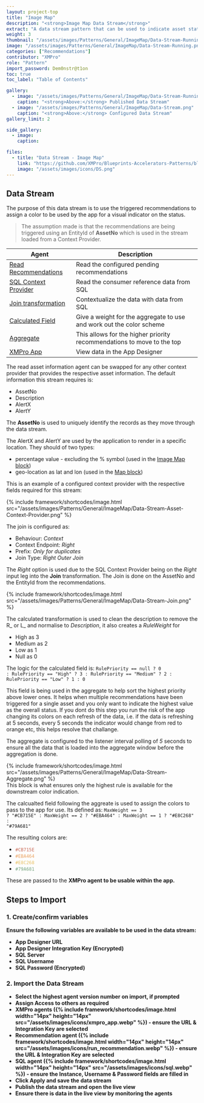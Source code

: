 ```yaml
---
layout: project-top
title: "Image Map"
description: "<strong>Image Map Data Stream</strong>"
extract: "A data stream pattern that can be used to indicate asset status using recommendations and the data from recommendations."
weight: 3
thumbnail: "/assets/images/Patterns/General/ImageMap/Data-Stream-Running.png"
image: "/assets/images/Patterns/General/ImageMap/Data-Stream-Running.png"
categories: ["Recommendations"]
contributor: "XMPro"
role: "Pattern"
import_password: Dem0nstr@t1on
toc: true
toc_label: "Table of Contents"

gallery:
  - image: "/assets/images/Patterns/General/ImageMap/Data-Stream-Running.png"
    caption: "<strong>Above:</strong> Published Data Stream"
  - image: "/assets/images/Patterns/General/ImageMap/Data-Stream.png"
    caption: "<strong>Above:</strong> Configured Data Stream"
gallery_limit: 2

side_gallery:
  - image: 
    caption: 

files:
  - title: "Data Stream - Image Map"
    link: "https://github.com/XMPro/Blueprints-Accelerators-Patterns/blob/master/Patterns/General/ImageMap/Image%20Map%20Pattern.xuc"
    image: "/assets/images/icons/DS.png"
---
```


## Data Stream

The purpose of this data stream is to use the triggered recommendations to assign a color to be used by the app for a visual indicator on the status.  

> The assumption made is that the recommendations are being triggered using an EntityId of <strong>AssetNo</strong> which is used in the stream loaded from a Context Provider.

| Agent                                  | Description                                                  |
| -------------------------------------- | ------------------------------------------------------------ |
| [Read Recommendations](https://xmpro.gitbook.io/read-recommendation/) | Read the configured pending recommendations |
| [SQL Context Provider](https://xmpro.gitbook.io/azure-sql/) | Read the consumer reference data from SQL |
| [Join transformation](https://xmpro.gitbook.io/join/) | Contextualize the data with data from SQL |
| [Calculated Field](https://xmpro.gitbook.io/calculated-field/) | Give a weight for the aggregate to use and work out the color scheme |
| [Aggregate](https://xmpro.gitbook.io/aggregate/) | This allows for the higher priority recommendations to move to the top |
| [XMPro App](https://xmpro.gitbook.io/xmpro-app/) | View data in the App Designer |

The read asset information agent can be swapped for any other context provider that provides the respective asset information.  The default information this stream requires is:
- AssetNo
- Description
- AlertX
- AlertY

The <strong>AssetNo</strong> is used to uniquely identify the records as they move through the data stream.

The AlertX and AlertY are used by the application to render in a specific location. They should of two types:
- percentage value - excluding the % symbol (used in the [Image Map block](https://documentation.xmpro.com/blocks-toolbox/visualizations/image-map))
- geo-location as lat and lon (used in the [Map block](https://documentation.xmpro.com/blocks-toolbox/visualizations/map))

This is an example of a configured context provider with the respective fields required for this stream:
<div class="inline_image">{% include framework/shortcodes/image.html src="/assets/images/Patterns/General/ImageMap/Data-Stream-Asset-Context-Provider.png" %}</div>

The join is configured as:
- Behaviour: *Context*
- Context Endpoint: *Right*
- Prefix: *Only for duplicates*
- Join Type: *Right Outer Join*

The *Right* option is used due to the SQL Context Provider being on the *Right* input leg into the <strong>Join</strong> transformation.  The Join is done on the AssetNo and the EntityId from the recommendations.
<div class="inline_image">{% include framework/shortcodes/image.html src="/assets/images/Patterns/General/ImageMap/Data-Stream-Join.png" %}</div>

The calculated transformation is used to clean the description to remove the R_ or L_ and normalise to *Description*, it also creates a *RuleWeight* for 
- High as 3
- Medium as 2
- Low as 1
- Null as 0

The logic for the calculated field is: 
<code>RulePriority == null ? 0 : RulePriority == "High" ? 3 : RulePriority == "Medium" ? 2 : RulePriority == "Low" ? 1 : 0</code>

This field is being used in the aggregate to help sort the highest priority above lower ones.  It helps when multiple recommendations have been triggered for a single asset and you only want to indicate the highest value as the overall status.  If you dont do this step you run the risk of the app changing its colors on each refresh of the data, i.e. if the data is refreshing at 5 seconds, every 5 seconds the indicator would change from red to orange etc, this helps resolve that challange.

The aggregate is configured to the listener interval polling of *5* seconds to ensure all the data that is loaded into the aggregate window before the aggregation is done.
<div class="inline_image">{% include framework/shortcodes/image.html src="/assets/images/Patterns/General/ImageMap/Data-Stream-Aggregate.png" %}</div>
This block is what ensures only the highest rule is available for the downstream color indication.

The calcualted field following the aggreate is used to assign the colors to pass to the app for use.  Its defined as:
<code>MaxWeight == 3 ? "#CB715E" : MaxWeight == 2 ? "#EBA464" : MaxWeight == 1 ? "#E8C268" : "#79A681"</code>

The resulting colors are:

- <code style="color:#CB715E">#CB715E</code>
- <code style="color:#EBA464">#EBA464</code> 
- <code style="color:#E8C268">#E8C268</code> 
- <code style="color:#79A681">#79A681</code> 

These are passed to the <strong>XMPro agent to be usable within the app.

## Steps to Import

### 1. Create/confirm variables
Ensure the following variables are available to be used in the data stream:

- App Designer URL
- App Designer Integration Key <strong>(Encrypted)</strong>
- SQL Server
- SQL Username
- SQL Password <strong>(Encrypted)</strong>

### 2. Import the Data Stream

- Select the highest agent version number on import, if prompted
- Assign Access to others as required
- <strong>XMPro agents</strong> ({% include framework/shortcodes/image.html width="14px" height="14px" src="/assets/images/icons/xmpro_app.webp" %}) - ensure the URL & Integration Key are selected
- <strong>Recommendation agent</strong> ({% include framework/shortcodes/image.html width="14px" height="14px" src="/assets/images/icons/run_recommendation.webp" %}) - ensure the URL & Integration Key are selected
- <strong>SQL agent</strong> ({% include framework/shortcodes/image.html width="14px" height="14px" src="/assets/images/icons/sql.webp" %}) - ensure the Instance, Username & Password fields are filled in
- Click Apply and save the data stream
- Publish the data stream and open the live view
- Ensure there is data in the live view by monitoring the agents
